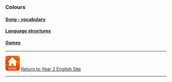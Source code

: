 ### Colours

#### [Song - vocabulary](https://tangerina-pt.github.io/English/Colours_B_song)
#### [Language structures](https://tangerina-pt.github.io/English/Colours_B_ls)
#### [Games](https://tangerina-pt.github.io/English/Colours_B_g)

***
[![home](/images/home.PNG)](https://tangerina-pt.github.io/English/Year2) [Return to Year 2 English Site](https://tangerina-pt.github.io/English/Year2)

***
